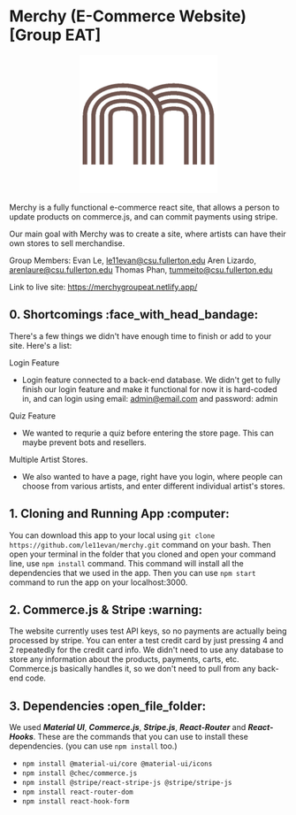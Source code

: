 # Merchy (E-Commerce Website) [Group EAT]

<p align="center">
<img src="https://github.com/le11evan/merchy/blob/master/src/assets/logo.png" width="250" height="250" />
 </p>

Merchy is a fully functional e-commerce react site, that allows a person to update products on commerce.js, and can commit payments using stripe. 

Our main goal with Merchy was to create a site, where artists can have their own stores to sell merchandise. 

Group Members: 
Evan Le, le11evan@csu.fullerton.edu
Aren Lizardo, arenlaure@csu.fullerton.edu
Thomas Phan, tummeito@csu.fullerton.edu

Link to live site: https://merchygroupeat.netlify.app/

<h2> 0. Shortcomings :face_with_head_bandage: </h2>

There's a few things we didn't have enough time to finish or add to your site. Here's a list:

Login Feature
- Login feature connected to a back-end database. We didn't get to fully finish our login feature and make it functional for now it is hard-coded in, and can login using email: admin@email.com and password: admin

Quiz Feature
- We wanted to requrie a quiz before entering the store page. This can maybe prevent bots and resellers.

Multiple Artist Stores.
- We also wanted to have a page, right have you login, where people can choose from various artists, and enter different individual artist's stores. 

<h2> 1. Cloning and Running App :computer: </h2>

You can download this app to your local using `git clone https://github.com/le11evan/merchy.git` command on your bash. Then open your terminal in the folder that you cloned and open your command line, use `npm install` command. This command will install all the dependencies that we used in the app. Then you can use `npm start` command to run the app on your localhost:3000.

<h2> 2. Commerce.js & Stripe :warning: </h2>

The website currently uses test API keys, so no payments are actually being processed by stripe. You can enter a test credit card by just pressing 4 and 2 repeatedly for the credit card info. We didn't need to use any database to store any information about the products, payments, carts, etc. Commerce.js basically handles it, so we don't need to pull from any back-end code.

<h2> 3. Dependencies :open_file_folder:</h2>

We used **_Material UI_**, **_Commerce.js_**, **_Stripe.js_**, **_React-Router_** and **_React-Hooks_**.
These are the commands that you can use to install these dependencies. (you can use `npm install` too.)

- `npm install @material-ui/core @material-ui/icons`
- `npm install @chec/commerce.js`
- `npm install @stripe/react-stripe-js @stripe/stripe-js`
- `npm install react-router-dom`
- `npm install react-hook-form`
